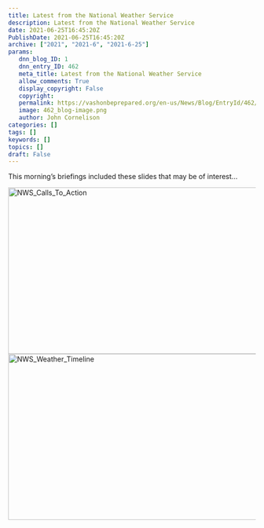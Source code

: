```yaml
---
title: Latest from the National Weather Service
description: Latest from the National Weather Service
date: 2021-06-25T16:45:20Z
PublishDate: 2021-06-25T16:45:20Z
archive: ["2021", "2021-6", "2021-6-25"]
params:
   dnn_blog_ID: 1
   dnn_entry_ID: 462
   meta_title: Latest from the National Weather Service
   allow_comments: True
   display_copyright: False
   copyright: 
   permalink: https://vashonbeprepared.org/en-us/News/Blog/EntryId/462/Latest-from-the-National-Weather-Service
   image: 462_blog-image.png
   author: John Cornelison
categories: []
tags: []
keywords: []
topics: []
draft: False
---
```


<p>This morning’s briefings included these slides that may be of interest…</p><p><a href="/Portals/1/Graphics/WebSite/NWS_Calls_To_Action.png" target="_blank"><img width="603" height="339" title="NWS_Calls_To_Action" align="right" style="border: 0px currentcolor; border-image: none; float: right; display: inline; background-image: none;" alt="NWS_Calls_To_Action" src="/Portals/1/Graphics/WebSite/NWS_Calls_To_Action.png" border="0"></a><a href="/Portals/1/Graphics/WebSite/NWS_Weather_Timeline.png" target="_blank"><img width="603" height="338" title="NWS_Weather_Timeline" align="right" style="border: 0px currentcolor; border-image: none; float: right; display: inline; background-image: none;" alt="NWS_Weather_Timeline" src="/Portals/1/Graphics/WebSite/NWS_Weather_Timeline.png" border="0"></a></p>
